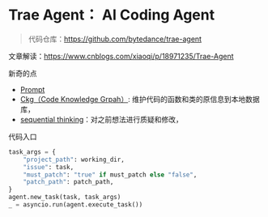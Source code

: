# Trae Agent： AI Coding Agent

> 代码仓库：https://github.com/bytedance/trae-agent

文章解读：https://www.cnblogs.com/xiaoqi/p/18971235/Trae-Agent

新奇的点

- [Prompt](https://github.com/bytedance/trae-agent/blob/main/trae_agent/prompt/agent_prompt.py)
- [Ckg（Code Knowledge Grpah）](https://github.com/bytedance/trae-agent/blob/main/trae_agent/tools/ckg/ckg_database.py): 维护代码的函数和类的原信息到本地数据库，
- [sequential thinking](https://github.com/bytedance/trae-agent/blob/main/trae_agent/tools/sequential_thinking_tool.py)：对之前想法进行质疑和修改，

代码入口

```python
task_args = {
    "project_path": working_dir,
    "issue": task,
    "must_patch": "true" if must_patch else "false",
    "patch_path": patch_path,
}
agent.new_task(task, task_args)
_ = asyncio.run(agent.execute_task())
```